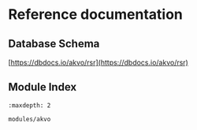 Reference documentation
=======================

Database Schema
---------------

[https://dbdocs.io/akvo/rsr](https://dbdocs.io/akvo/rsr)

Module Index
------------

```{toctree}
:maxdepth: 2

modules/akvo
```
